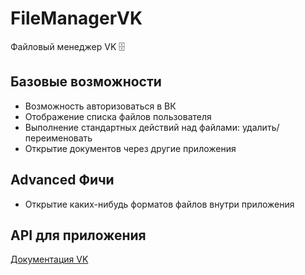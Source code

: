 # FileManagerVK
Файловый менеджер VK 🗄

## Базовые возможности
* Возможность авторизоваться в ВК
* Отображение списка файлов пользователя
* Выполнение стандартных действий над файлами: удалить/переименовать
* Открытие документов через другие приложения

## Advanced Фичи
* Открытие каких-нибудь форматов файлов внутри приложения

## API для приложения

[Документация VK](https://vk.com/dev.php?method=docs)
